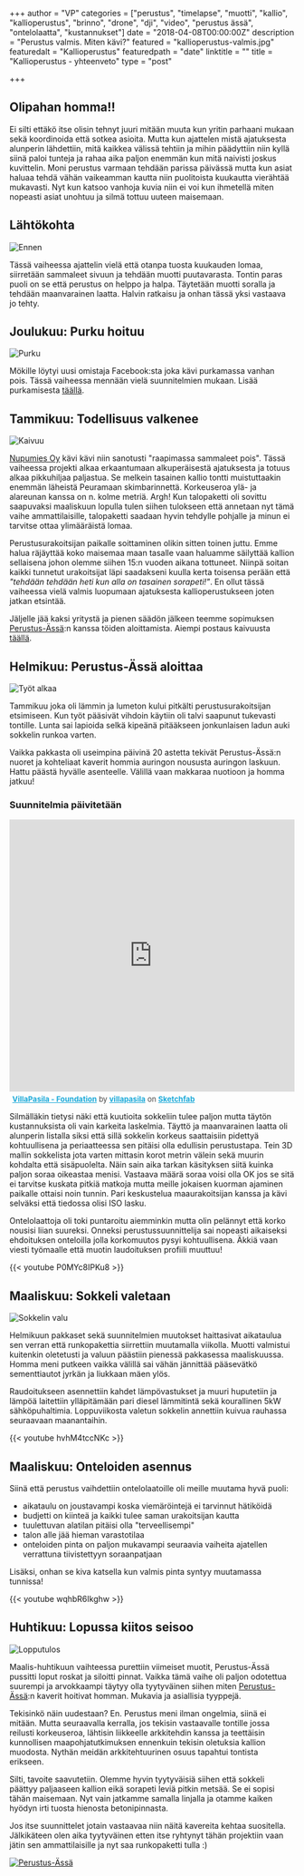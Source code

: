 +++
author = "VP"
categories = ["perustus", "timelapse", "muotti", "kallio", "kallioperustus", "brinno", "drone", "dji", "video", "perustus ässä", "ontelolaatta", "kustannukset"]
date = "2018-04-08T00:00:00Z"
description = "Perustus valmis. Miten kävi?"
featured = "kallioperustus-valmis.jpg"
featuredalt = "Kallioperustus"
featuredpath = "date"
linktitle = ""
title = "Kallioperustus - yhteenveto"
type = "post"

+++


## Olipahan homma!!

Ei silti ettäkö itse olisin tehnyt juuri mitään muuta kun yritin parhaani mukaan sekä koordinoida että sotkea asioita. Mutta kun ajattelen mistä ajatuksesta alunperin lähdettiin, mitä kaikkea välissä tehtiin ja mihin päädyttiin niin kyllä siinä paloi tunteja ja rahaa aika paljon enemmän kun mitä naivisti joskus kuvittelin. Moni perustus varmaan tehdään parissa päivässä mutta kun asiat haluaa tehdä vähän vaikeamman kautta niin puolitoista kuukautta vierähtää mukavasti. Nyt kun katsoo vanhoja kuvia niin ei voi kun ihmetellä miten nopeasti asiat unohtuu ja silmä tottuu uuteen maisemaan.

## Lähtökohta

![Ennen](/img/2018/04/kallioperustus-ennen.jpg)

Tässä vaiheessa ajattelin vielä että otanpa tuosta kuukauden lomaa, siirretään sammaleet sivuun ja tehdään muotti puutavarasta. Tontin paras puoli on se että perustus on helppo ja halpa. Täytetään muotti soralla ja tehdään maanvarainen laatta. Halvin ratkaisu ja onhan tässä yksi vastaava jo tehty. 

## Joulukuu: Purku hoituu

![Purku](/img/2018/04/kallioperustus-purku.jpg)

Mökille löytyi uusi omistaja Facebook:sta joka kävi purkamassa vanhan pois. Tässä vaiheessa mennään vielä suunnitelmien mukaan. Lisää purkamisesta [täällä](/blog/vanhan-rakennuksen-purkaminen/).

## Tammikuu: Todellisuus valkenee

![Kaivuu](/img/2018/04/kallioperustus-kaivuu.jpg)

[Nupumies Oy](http://www.nupumies.fi) kävi kävi niin sanotusti "raapimassa sammaleet pois". Tässä vaiheessa projekti alkaa erkaantumaan alkuperäisestä ajatuksesta ja totuus alkaa pikkuhiljaa paljastua. Se melkein tasainen kallio tontti muistuttaakin enemmän läheistä Peuramaan skimbarinnettä. Korkeuseroa ylä- ja alareunan kanssa on n. kolme metriä. Argh! Kun talopaketti oli sovittu saapuvaksi maaliskuun lopulla tulen siihen tulokseen että annetaan nyt tämä vaihe ammattilaisille, talopaketti saadaan hyvin tehdylle pohjalle ja minun ei tarvitse ottaa ylimääräistä lomaa.

Perustusurakoitsijan paikalle soittaminen olikin sitten toinen juttu. Emme halua räjäyttää koko maisemaa maan tasalle vaan haluamme säilyttää kallion sellaisena johon olemme siihen 15:n vuoden aikana tottuneet. Niinpä soitan kaikki tunnetut urakoitsijat läpi saadakseni kuulla kerta toisensa perään että _"tehdään tehdään heti kun alla on tasainen sorapeti!"_. En ollut tässä vaiheessa vielä valmis luopumaan ajatuksesta kallioperustukseen joten jatkan etsintää. 

Jäljelle jää kaksi yritystä ja pienen säädön jälkeen teemme sopimuksen [Perustus-Ässä](http://www.perustus-assa.fi/):n kanssa töiden aloittamista. 
Aiempi postaus kaivuusta [täällä](/blog/kallioperustus-vaihtuu-ankkalammikkoon/).

## Helmikuu: Perustus-Ässä aloittaa

![Työt alkaa](/img/2018/04/kallioperustus-tyot-alkaa.jpg)

Tammikuu joka oli lämmin ja lumeton kului pitkälti perustusurakoitsijan etsimiseen. Kun työt pääsivät vihdoin käytiin oli talvi saapunut tukevasti tontille. Lunta sai lapioida selkä kipeänä pitääkseen jonkunlaisen ladun auki sokkelin runkoa varten. 

Vaikka pakkasta oli useimpina päivinä 20 astetta tekivät Perustus-Ässä:n nuoret ja kohteliaat kaverit hommia auringon noususta auringon laskuun. Hattu päästä hyvälle asenteelle. Välillä vaan makkaraa nuotioon ja homma jatkuu! 

### Suunnitelmia päivitetään

<div class="sketchfab-embed-wrapper"><iframe width="100%" height="480" src="https://sketchfab.com/models/f318956453e74cde852c014b87afcecf/embed" frameborder="0" allowvr allowfullscreen mozallowfullscreen="true" webkitallowfullscreen="true" onmousewheel=""></iframe> <p style="font-size: 13px; font-weight: normal; margin: 5px; color: #4A4A4A;"> <a href="https://sketchfab.com/models/f318956453e74cde852c014b87afcecf?utm_medium=embed&utm_source=website&utm_campain=share-popup" target="_blank" style="font-weight: bold; color: #1CAAD9;">VillaPasila - Foundation</a> by <a href="https://sketchfab.com/villapasila?utm_medium=embed&utm_source=website&utm_campain=share-popup" target="_blank" style="font-weight: bold; color: #1CAAD9;">villapasila</a> on <a href="https://sketchfab.com?utm_medium=embed&utm_source=website&utm_campain=share-popup" target="_blank" style="font-weight: bold; color: #1CAAD9;">Sketchfab</a> </p> </div>

Silmälläkin tietysi näki että kuutioita sokkeliin tulee paljon mutta täytön kustannuksista oli vain karkeita laskelmia. Täyttö ja maanvarainen laatta oli alunperin listalla siksi että sillä sokkelin korkeus saattaisiin pidettyä kohtuullisena ja periaatteessa sen pitäisi olla edullisin perustustapa. Tein 3D mallin sokkelista jota varten mittasin korot metrin välein sekä muurin kohdalta että sisäpuolelta. Näin sain aika tarkan käsityksen siitä kuinka paljon soraa oikeastaa menisi. Vastaava määrä soraa voisi olla OK jos se sitä ei tarvitse kuskata pitkiä matkoja mutta meille jokaisen kuorman ajaminen paikalle ottaisi noin tunnin. Pari keskustelua maaurakoitsijan kanssa ja kävi selväksi että tiedossa olisi ISO lasku.

Ontelolaattoja oli toki puntaroitu aiemminkin mutta olin pelännyt että korko nousisi liian suureksi. Onneksi perustussuunnittelija sai nopeasti aikaiseksi ehdoituksen onteloilla jolla korkomuutos pysyi kohtuullisena. Äkkiä vaan viesti työmaalle että muotin laudoituksen profiili muuttuu!


{{< youtube P0MYc8IPKu8 >}}
<br/>

## Maaliskuu: Sokkeli valetaan

![Sokkelin valu](/img/2018/04/kallioperustus-valu.jpg)

Helmikuun pakkaset sekä suunnitelmien muutokset haittasivat aikataulua sen verran että runkopakettia siirrettiin muutamalla viikolla. Muotti valmistui kuitenkin oletetusti ja valuun päästiin pienessä pakkasessa maaliskuussa. Homma meni putkeen vaikka välillä sai vähän jännittää pääsevätkö sementtiautot jyrkän ja liukkaan mäen ylös.

Raudoitukseen asennettiin kahdet lämpövastukset ja muuri huputetiin ja lämpöä laitettiin ylläpitämään pari diesel lämmitintä sekä kourallinen 5kW sähköpuhaltimia. Loppuviikosta valetun sokkelin annettiin kuivua rauhassa seuraavaan maanantaihin. 

{{< youtube hvhM4tccNKc >}}
<br/>

## Maaliskuu: Onteloiden asennus

Siinä että perustus vaihdettiin ontelolaatoille oli meille muutama hyvä puoli:

* aikataulu on joustavampi koska viemäröintejä ei tarvinnut hätiköidä
* budjetti on kiinteä ja kaikki tulee saman urakoitsijan kautta
* tuulettuvan alatilan pitäisi olla "terveellisempi"
* talon alle jää hieman varastotilaa
* onteloiden pinta on paljon mukavampi seuraavia vaiheita ajatellen verrattuna tiivistettyyn soraanpatjaan

Lisäksi, onhan se kiva katsella kun valmis pinta syntyy muutamassa tunnissa!

{{< youtube wqhbR6Ikghw >}}
<br/>

## Huhtikuu: Lopussa kiitos seisoo

![Lopputulos](/img/2018/04/kallioperustus-lopputulos.jpg)

Maalis-huhtikuun vaihteessa purettiin viimeiset muotit, Perustus-Ässä pussitti loput roskat ja siloitti pinnat. Vaikka tämä vaihe oli paljon odotettua suurempi ja arvokkaampi täytyy olla tyytyväinen siihen miten [Perustus-Ässä](http://www.perustus-assa.fi):n kaverit hoitivat homman. Mukavia ja asiallisia tyyppejä. 

Tekisinkö näin uudestaan? En. Perustus meni ilman ongelmia, siinä ei mitään. Mutta seuraavalla kerralla, jos tekisin vastaavalle tontille jossa reilusti korkeuseroa, lähtisin liikkeelle arkkitehdin kanssa ja teettäisin kunnollisen maapohjatutkimuksen ennenkuin tekisin oletuksia kallion muodosta. Nythän meidän arkkitehtuurinen osuus tapahtui tontista erikseen.

Silti, tavoite saavutetiin. Olemme hyvin tyytyväisiä siihen että sokkeli päättyy paljaaseen kallion eikä sorapeti leviä pitkin metsää. Se ei sopisi tähän maisemaan. Nyt vain jatkamme samalla linjalla ja otamme kaiken hyödyn irti tuosta hienosta betonipinnasta.

Jos itse suunnittelet jotain vastaavaa niin näitä kavereita kehtaa suositella. Jälkikäteen olen aika tyytyväinen etten itse ryhtynyt tähän projektiin vaan jätin sen ammattilaisille ja nyt saa runkopaketti tulla :)

[![Perustus-Ässä](/img/2018/04/kallioperustus-perustusassa-logo.png)](http://www.perustus-assa.fi/tarjouspyynto/)

<div class="fb-comments" data-href="https://www.villapasila.com/blog/kallioperustus-yhteenveto/" data-width="100%" data-numposts="5"></div>





